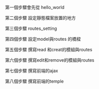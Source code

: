 第一個步驟會先從
hello_world

第二個步驟
設定靜態檔案放置的地方

第三個步驟
routes_setting

<!-- 設定要從哪一個檔案引入routes,
  以及如何將express的函數帶入routes檔案中
 -->

第四個步驟
設定model與routes 的橋樑

第五個步驟
撰寫read 和creat的模組與routes

第六個步驟
撰寫edit和remove的模組與routes

第七個步驟
撰寫前端的ajax

第八個步驟
撰寫前端的temple
